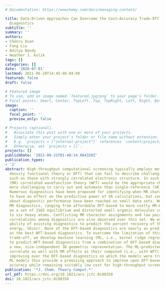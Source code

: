 ```yaml
---
# Documentation: https://wowchemy.com/docs/managing-content/

title: Data-Driven Approaches Can Overcome the Cost–Accuracy Trade-Off in Multireference
  Diagnostics
subtitle: ''
summary: ''
authors:
- Chenru Duan
- Fang Liu
- Aditya Nandy
- Heather J. Kulik
tags: []
categories: []
date: '2020-07-01'
lastmod: 2021-06-20T14:45:40-04:00
featured: false
draft: false

# Featured image
# To use, add an image named `featured.jpg/png` to your page's folder.
# Focal points: Smart, Center, TopLeft, Top, TopRight, Left, Right, BottomLeft, Bottom, BottomRight.
image:
  caption: ''
  focal_point: ''
  preview_only: false

# Projects (optional).
#   Associate this post with one or more of your projects.
#   Simply enter your project's folder or file name without extension.
#   E.g. `projects = ["internal-project"]` references `content/project/deep-learning/index.md`.
#   Otherwise, set `projects = []`.
projects: []
publishDate: '2021-06-21T01:48:14.084320Z'
publication_types:
- '2'
abstract: High-throughput computational screening typically employs methods (i.e.,
  density functional theory or DFT) that can fail to describe challenging molecules,
  such as those with strongly correlated electronic structure. In such cases, multireference
  (MR) correlated wavefunction theory (WFT) would be the appropriate choice but remains
  more challenging to carry out and automate than single-reference (SR) WFT or DFT.
  Numerous diagnostics have been proposed for identifying when MR character is likely
  to have an effect on the predictive power of SR calculations, but conflicting conclusions
  about diagnostic performance have been reached on small data sets. We compute 15
  MR diagnostics, ranging from affordable DFT-based to more costly MR-WFT-based diagnostics,
  on a set of 3165 equilibrium and distorted small organic molecules containing up
  to six heavy atoms. Conflicting MR character assignments and low pairwise linear
  correlations among diagnostics are also observed over this set. We evaluate the
  ability of existing diagnostics to predict the percent recovery of the correlation
  energy, %Ecorr. None of the DFT-based diagnostics are nearly as predictive of %Ecorr
  as the best WFT-based diagnostics. To overcome the limitation of this cost–accuracy
  trade-off, we develop machine learning (ML, i.e., kernel ridge regression) models
  to predict WFT-based diagnostics from a combination of DFT-based diagnostics and
  a new, size-independent 3D geometric representation. The ML-predicted diagnostics
  correlate as well with MR effects as their computed (i.e., with WFT) values, significantly
  improving over the DFT-based diagnostics on which the models were trained. These
  ML models thus provide a promising approach to improve upon DFT-based diagnostic
  accuracy while remaining suitably low cost for high-throughput screening.
publication: '*J. Chem. Theory Comput.*'
url_pdf: https://doi.org/10.1021/acs.jctc.0c00358
doi: 10.1021/acs.jctc.0c00358
---
```

